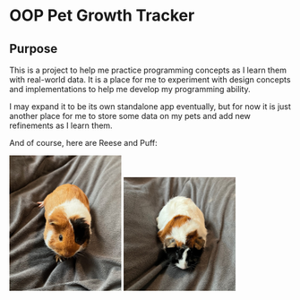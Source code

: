 # OOP Pet Growth Tracker

## Purpose
This is a project to help me practice programming concepts as I learn them with real-world data. It is a place for me to experiment with design concepts and implementations to help me develop my programming ability.  

I may expand it to be its own standalone app eventually, but for now it is just another place for me to store some data on my pets and add new refinements as I learn them. 

And of course, here are Reese and Puff:

<img src="images/IMG_5031.jpeg" width="200px" alt="A brown, white, and black American guinea pig">
<img src="images/IMG_5032.jpeg" width="200px" alt="A white, brown, and black Abyssinian guinea pig">